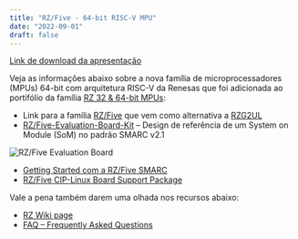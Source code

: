 ```yaml
---
title: "RZ/Five - 64-bit RISC-V MPU"
date: "2022-09-01"
draft: false
---
```


[Link de download da apresentação](../assets/material/RZFive_RISC-V_Introduction.pdf)

Veja as informações abaixo sobre a nova família de microprocessadores (MPUs) 64-bit com arquitetura RISC-V da Renesas que foi adicionada ao portifólio da família [RZ 32 & 64-bit MPUs](https://www.renesas.com/us/en/products/microcontrollers-microprocessors/rz-mpus):

- Link para a família [RZ/Five](https://www.renesas.com/us/en/products/microcontrollers-microprocessors/rz-mpus/rzfive-general-purpose-microprocessors-risc-v-cpu-core-andes-ax45mp-single-10-ghz-2ch-gigabit-ethernet) que vem como alternativa a [RZG2UL](https://www.renesas.com/us/en/products/microcontrollers-microprocessors/rz-mpus/rzg2ul-general-purpose-microprocessors-single-core-arm-cortex-a55-10-ghz-cpu-and-single-core-arm-cortex-m33)
- [RZ/Five-Evaluation-Board-Kit](https://www.renesas.com/us/en/products/microcontrollers-microprocessors/rz-mpus/rzfive-evaluation-board-kit-rzfive-evaluation-board-kit) – Design de referência de um System on Module (SoM) no padrão SMARC v2.1

![RZ/Five Evaluation Board](../assets/img/rzfive-evaluation-board-kit.png "RZ/Five Evaluation Board")

  - [Getting Started com a RZ/Five SMARC](https://renesas.info/wiki/RZ-Five/RZ-Five_SMARC)
  - [RZ/Five CIP-Linux Board Support Package](https://www.renesas.com/us/en/software-tool/rzfive-board-support-package-v10-update1-510-cip)

Vale a pena também darem uma olhada nos recursos abaixo:
- [RZ Wiki page](https://renesas.info/wiki/Main_Page)
- [FAQ – Frequently Asked Questions](https://en-support.renesas.com/knowledgeBase/category/31243)
